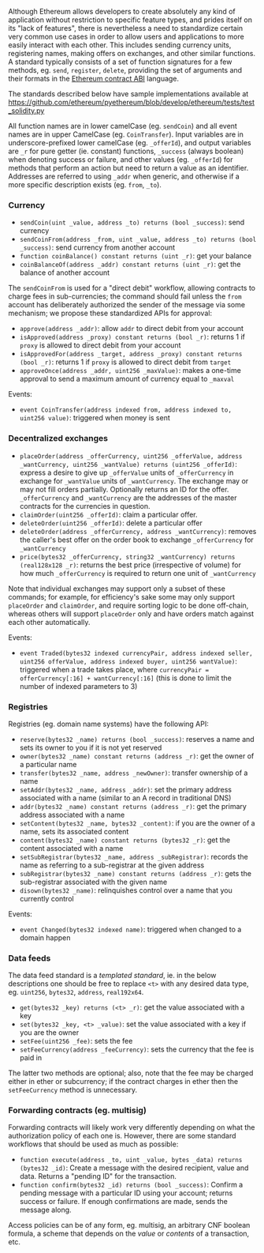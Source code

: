 Although Ethereum allows developers to create absolutely any kind of application without restriction to specific feature types, and prides itself on its "lack of features", there is nevertheless a need to standardize certain very common use cases in order to allow users and applications to more easily interact with each other. This includes sending currency units, registering names, making offers on exchanges, and other similar functions. A standard typically consists of a set of function signatures for a few methods, eg. `send`, `register`, `delete`, providing the set of arguments and their formats in the [Ethereum contract ABI](https://github.com/ethereum/wiki/wiki/Ethereum-Contract-ABI) language.

The standards described below have sample implementations available at https://github.com/ethereum/pyethereum/blob/develop/ethereum/tests/test_solidity.py

All function names are in lower camelCase (eg. `sendCoin`) and all event names are in upper CamelCase (eg. `CoinTransfer`). Input variables are in underscore-prefixed lower camelCase (eg. `_offerId`), and output variables are `_r` for pure getter (ie. constant) functions, `_success` (always boolean) when denoting success or failure, and other values (eg. `_offerId`) for methods that perform an action but need to return a value as an identifier. Addresses are referred to using `_addr` when generic, and otherwise if a more specific description exists (eg. `from`, `_to`).

### Currency

* `sendCoin(uint _value, address _to) returns (bool _success)`: send currency
* `sendCoinFrom(address _from, uint _value, address _to) returns (bool _success)`: send currency from another account
* `function coinBalance() constant returns (uint _r)`: get your balance
* `coinBalanceOf(address _addr) constant returns (uint _r)`: get the balance of another account

The `sendCoinFrom` is used for a "direct debit" workflow, allowing contracts to charge fees in sub-currencies; the command should fail unless the `from` account has deliberately authorized the sender of the message via some mechanism; we propose these standardized APIs for approval:

* `approve(address _addr)`: allow `addr` to direct debit from your account
* `isApproved(address _proxy) constant returns (bool _r)`: returns 1 if `proxy` is allowed to direct debit from your account
* `isApprovedFor(address _target, address _proxy) constant returns (bool _r)`: returns 1 if `proxy` is allowed to direct debit from `target`
* `approveOnce(address _addr, uint256 _maxValue)`: makes a one-time approval to send a maximum amount of currency equal to `_maxval`

Events:

* `event CoinTransfer(address indexed from, address indexed to, uint256 value)`: triggered when money is sent

### Decentralized exchanges

* `placeOrder(address _offerCurrency, uint256 _offerValue, address _wantCurrency, uint256 _wantValue) returns (uint256 _offerId)`: express a desire to give up `_offerValue` units of `_offerCurrency` in exchange for `_wantValue` units of `_wantCurrency`. The exchange may or may not fill orders partially. Optionally returns an ID for the offer. `_offerCurrency` and `_wantCurrency` are the addresses of the master contracts for the currencies in question.
* `claimOrder(uint256 _offerId)`: claim a particular offer.
* `deleteOrder(uint256 _offerId)`: delete a particular offer
* `deleteOrder(address _offerCurrency, address _wantCurrency)`: removes the caller's best offer on the order book to exchange `_offerCurrency` for `_wantCurrency`
* `price(bytes32 _offerCurrency, string32 _wantCurrency) returns (real128x128 _r)`: returns the best price (irrespective of volume) for how much `_offerCurrency` is required to return one unit of `_wantCurrency`

Note that individual exchanges may support only a subset of these commands; for example, for efficiency's sake some may only support `placeOrder` and `claimOrder`, and require sorting logic to be done off-chain, whereas others will support `placeOrder` only and have orders match against each other automatically.

Events:

* `event Traded(bytes32 indexed currencyPair, address indexed seller, uint256 offerValue, address indexed buyer, uint256 wantValue)`: triggered when a trade takes place, where `currencyPair = offerCurrency[:16] + wantCurrency[:16]` (this is done to limit the number of indexed parameters to 3)

### Registries

Registries (eg. domain name systems) have the following API:

* `reserve(bytes32 _name) returns (bool _success)`: reserves a name and sets its owner to you if it is not yet reserved
* `owner(bytes32 _name) constant returns (address _r)`: get the owner of a particular name
* `transfer(bytes32 _name, address _newOwner)`: transfer ownership of a name
* `setAddr(bytes32 _name, address _addr)`: set the primary address associated with a name (similar to an A record in traditional DNS)
* `addr(bytes32 _name) constant returns (address _r)`: get the primary address associated with a name 
* `setContent(bytes32 _name, bytes32 _content)`: if you are the owner of a name, sets its associated content
* `content(bytes32 _name) constant returns (bytes32 _r)`: get the content associated with a name
* `setSubRegistrar(bytes32 _name, address _subRegistrar)`: records the name as referring to a sub-registrar at the given address
* `subRegistrar(bytes32 _name) constant returns (address _r)`: gets the sub-registrar associated with the given name
* `disown(bytes32 _name)`: relinquishes control over a name that you currently control

Events:

* `event Changed(bytes32 indexed name)`: triggered when changed to a domain happen

### Data feeds

The data feed standard is a _templated standard_, ie. in the below descriptions one should be free to replace `<t>` with any desired data type, eg. `uint256`, `bytes32`, `address`, `real192x64`.  

* `get(bytes32 _key) returns (<t> _r)`: get the value associated with a key
* `set(bytes32 _key, <t> _value)`: set the value associated with a key if you are the owner
* `setFee(uint256 _fee)`: sets the fee
* `setFeeCurrency(address _feeCurrency)`: sets the currency that the fee is paid in

The latter two methods are optional; also, note that the fee may be charged either in ether or subcurrency; if the contract charges in ether then the `setFeeCurrency` method is unnecessary.

### Forwarding contracts (eg. multisig)

Forwarding contracts will likely work very differently depending on what the authorization policy of each one is. However, there are some standard workflows that should be used as much as possible:

* `function execute(address _to, uint _value, bytes _data) returns (bytes32 _id)`: Create a message with the desired recipient, value and data. Returns a "pending ID" for the transaction.
* `function confirm(bytes32 _id) returns (bool _success)`: Confirm a pending message with a particular ID using your account; returns success or failure. If enough confirmations are made, sends the message along.

Access policies can be of any form, eg. multisig, an arbitrary CNF boolean formula, a scheme that depends on the _value_ or _contents_ of a transaction, etc.